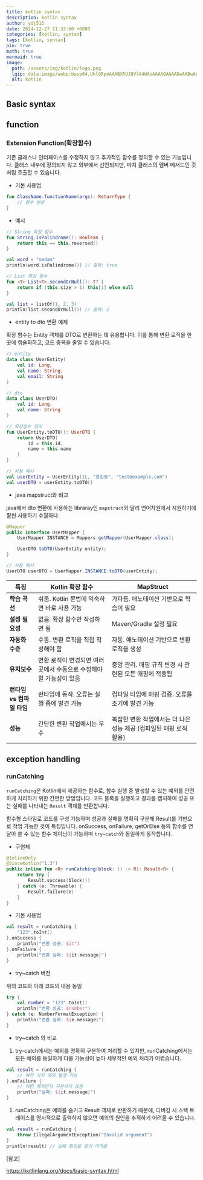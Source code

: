 ```yaml
---
title: kotlin syntax
description: kotlin syntax
author: ydj515
date: 2024-12-27 11:33:00 +0800
categories: [kotlin, syntax]
tags: [kotlin, syntax]
pin: true
math: true
mermaid: true
image:
  path: /assets/img/kotlin/logo.png
  lqip: data:image/webp;base64,UklGRpoAAABXRUJQVlA4WAoAAAAQAAAADwAABwAAQUxQSDIAAAARL0AmbZurmr57yyIiqE8oiG0bejIYEQTgqiDA9vqnsUSI6H+oAERp2HZ65qP/VIAWAFZQOCBCAAAA8AEAnQEqEAAIAAVAfCWkAALp8sF8rgRgAP7o9FDvMCkMde9PK7euH5M1m6VWoDXf2FkP3BqV0ZYbO6NA/VFIAAAA
  alt: kotlin
---
```


## Basic syntax


## function
### Extension Function(확장함수)

기존 클래스나 인터페이스를 수정하지 않고 추가적인 함수를 정의할 수 있는 기능입니다. 클래스 내부에 정의되지 않고 외부에서 선언되지만, 마치 클래스의 멤버 메서드인 것처럼 호출할 수 있습니다.

- 기본 사용법

```kotlin
fun ClassName.functionName(args): ReturnType {
    // 함수 본문
}
```

- 예시

```kotlin
// String 확장 함수
fun String.isPalindrome(): Boolean {
    return this == this.reversed()
}

val word = "madam"
println(word.isPalindrome()) // 출력: true

// List 확장 함수
fun <T> List<T>.secondOrNull(): T? {
    return if (this.size > 1) this[1] else null
}

val list = listOf(1, 2, 3)
println(list.secondOrNull()) // 출력: 2
```

- entity to dto 변환 예제

확장 함수는 Entity 객체를 DTO로 변환하는 데 유용합니다. 이를 통해 변환 로직을 한곳에 캡슐화하고, 코드 중복을 줄일 수 있습니다.

```kotlin
// entity
data class UserEntity(
    val id: Long,
    val name: String,
    val email: String
)

// dto
data class UserDTO(
    val id: Long,
    val name: String
)

// 확장함수 정의
fun UserEntity.toDTO(): UserDTO {
    return UserDTO(
        id = this.id,
        name = this.name
    )
}

// 사용 예시
val userEntity = UserEntity(1L, "홍길동", "test@example.com")
val userDTO = userEntity.toDTO()
```

- java mapstruct와 비교

java에서 dto 변환에 사용하는 libraray인 `mapstruct`와 달리 언어차원에서 지원하기에 훨씬 사용하기 수월하다.

```java
@Mapper
public interface UserMapper {
    UserMapper INSTANCE = Mappers.getMapper(UserMapper.class);

    UserDTO toDTO(UserEntity entity);
}

// 사용 예시
UserDTO userDTO = UserMapper.INSTANCE.toDTO(userEntity);
```


| **특징**                  | **Kotlin 확장 함수**                                                | **MapStruct**                                                      |
| ------------------------- | ------------------------------------------------------------------- | ------------------------------------------------------------------ |
| **학습 곡선**             | 쉬움. Kotlin 문법에 익숙하면 바로 사용 가능                         | 가파름. 애노테이션 기반으로 학습이 필요                            |
| **설정 필요성**           | 없음. 확장 함수만 작성하면 됨                                       | Maven/Gradle 설정 필요                                             |
| **자동화 수준**           | 수동. 변환 로직을 직접 작성해야 함                                  | 자동. 애노테이션 기반으로 변환 로직을 생성                         |
| **유지보수**              | 변환 로직이 변경되면 여러 곳에서 수동으로 수정해야 할 가능성이 있음 | 중앙 관리. 매핑 규칙 변경 시 관련된 모든 매핑에 적용됨             |
| **런타임 vs 컴파일 타임** | 런타임에 동작. 오류는 실행 중에 발견 가능                           | 컴파일 타임에 매핑 검증. 오류를 조기에 발견 가능                   |
| **성능**                  | 간단한 변환 작업에서는 우수                                         | 복잡한 변환 작업에서는 더 나은 성능 제공 (컴파일된 매핑 로직 활용) |


## exception handling
### runCatching
`runCatching`은 Kotlin에서 제공하는 함수로, 함수 실행 중 발생할 수 있는 예외를 안전하게 처리하기 위한 간편한 방법입니다. 코드 블록을 실행하고 결과를 캡처하여 성공 또는 실패를 나타내는 `Result` 객체를 반환합니다.

함수형 스타일로 코드를 구성 가능하며 성공과 실패를 명확히 구분해 Result를 기반으로 작업 가능한 것이 특징입니다. onSuccess, onFailure, getOrElse 등의 함수를 연달아 쓸 수 있는 함수 체이닝이 가능하며 `try~catch`와 동일하게 동작합니다.

- 구현체

```kotlin
@InlineOnly
@SinceKotlin("1.3")
public inline fun <R> runCatching(block: () -> R): Result<R> {
    return try {
        Result.success(block())
    } catch (e: Throwable) {
        Result.failure(e)
    }
}
```

- 기본 사용법

```kotlin
val result = runCatching {
    "123".toInt()
}.onSuccess {
    println("변환 성공: $it")
}.onFailure {
    println("변환 실패: ${it.message}")
}
```

- try~catch 버전

위의 코드와 아래 코드의 내용 동일

```kotlin
try {
    val number = "123".toInt()
    println("변환 성공: $number")
} catch (e: NumberFormatException) {
    println("변환 실패: ${e.message}")
}
```

- try~catch 와 비교

1. try-catch에서는 예외를 명확히 구분하여 처리할 수 있지만, runCatching에서는 모든 예외를 동일하게 다룰 가능성이 높아 세부적인 예외 처리가 어렵습니다.
```kotlin
val result = runCatching {
    // 여러 가지 예외 발생 가능
}.onFailure {
    // 어떤 예외인지 구분하지 않음
    println("실패: ${it.message}")
}
```

1. runCatching은 예외를 숨기고 Result 객체로 반환하기 때문에, 디버깅 시 스택 트레이스를 명시적으로 출력하지 않으면 예외의 원인을 추적하기 어려울 수 있습니다.

```kotlin
val result = runCatching {
    throw IllegalArgumentException("Invalid argument")
}
println(result) // 실패 원인을 알기 어려움
```

[참고]

https://kotlinlang.org/docs/basic-syntax.html